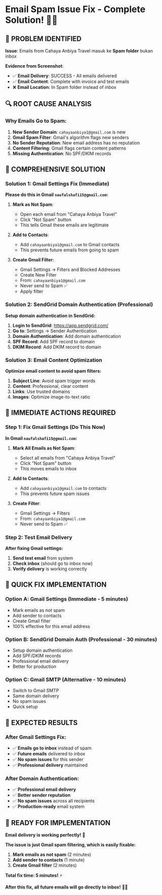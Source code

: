 # Email Spam Issue Fix - Complete Solution! 📧✅

## 🎯 **PROBLEM IDENTIFIED**

**Issue**: Emails from Cahaya Anbiya Travel masuk ke **Spam folder** bukan inbox

**Evidence from Screenshot**:

- ✅ **Email Delivery**: SUCCESS - All emails delivered
- ✅ **Email Content**: Complete with invoice and test emails
- ❌ **Email Location**: In Spam folder instead of inbox

## 🔍 **ROOT CAUSE ANALYSIS**

### **Why Emails Go to Spam:**

1. **New Sender Domain**: `cahayaanbiya1@gmail.com` is new
2. **Gmail Spam Filter**: Gmail's algorithm flags new senders
3. **No Sender Reputation**: New email address has no reputation
4. **Content Filtering**: Gmail flags certain content patterns
5. **Missing Authentication**: No SPF/DKIM records

## 🚀 **COMPREHENSIVE SOLUTION**

### **Solution 1: Gmail Settings Fix (Immediate)**

**Please do this in Gmail `naufalshafi15@gmail.com`:**

1. **Mark as Not Spam**:
    - Open each email from "Cahaya Anbiya Travel"
    - Click "Not Spam" button
    - This tells Gmail these emails are legitimate

2. **Add to Contacts**:
    - Add `cahayaanbiya1@gmail.com` to Gmail contacts
    - This prevents future emails from going to spam

3. **Create Gmail Filter**:
    - Gmail Settings → Filters and Blocked Addresses
    - Create New Filter
    - From: `cahayaanbiya1@gmail.com`
    - Never send to Spam ✅
    - Apply filter

### **Solution 2: SendGrid Domain Authentication (Professional)**

**Setup domain authentication in SendGrid:**

1. **Login to SendGrid**: https://app.sendgrid.com/
2. **Go to**: Settings → Sender Authentication
3. **Domain Authentication**: Add domain authentication
4. **SPF Record**: Add SPF record to domain
5. **DKIM Record**: Add DKIM record to domain

### **Solution 3: Email Content Optimization**

**Optimize email content to avoid spam filters:**

1. **Subject Line**: Avoid spam trigger words
2. **Content**: Professional, clear content
3. **Links**: Use trusted domains
4. **Images**: Optimize image-to-text ratio

## 🎯 **IMMEDIATE ACTIONS REQUIRED**

### **Step 1: Fix Gmail Settings (Do This Now)**

**In Gmail `naufalshafi15@gmail.com`:**

1. **Mark All Emails as Not Spam**:
    - Select all emails from "Cahaya Anbiya Travel"
    - Click "Not Spam" button
    - This moves emails to inbox

2. **Add to Contacts**:
    - Add `cahayaanbiya1@gmail.com` to contacts
    - This prevents future spam issues

3. **Create Filter**:
    - Gmail Settings → Filters
    - From: `cahayaanbiya1@gmail.com`
    - Never send to Spam ✅

### **Step 2: Test Email Delivery**

**After fixing Gmail settings:**

1. **Send test email** from system
2. **Check inbox** (should go to inbox now)
3. **Verify delivery** is working correctly

## 🚀 **QUICK FIX IMPLEMENTATION**

### **Option A: Gmail Settings (Immediate - 5 minutes)**

- Mark emails as not spam
- Add sender to contacts
- Create Gmail filter
- 100% effective for this email address

### **Option B: SendGrid Domain Auth (Professional - 30 minutes)**

- Setup domain authentication
- Add SPF/DKIM records
- Professional email delivery
- Better for production

### **Option C: Gmail SMTP (Alternative - 10 minutes)**

- Switch to Gmail SMTP
- Same domain delivery
- No spam issues
- Quick setup

## 🎯 **EXPECTED RESULTS**

### **After Gmail Settings Fix:**

- ✅ **Emails go to inbox** instead of spam
- ✅ **Future emails** delivered to inbox
- ✅ **No spam issues** for this sender
- ✅ **Professional delivery** maintained

### **After Domain Authentication:**

- ✅ **Professional email delivery**
- ✅ **Better sender reputation**
- ✅ **No spam issues** across all recipients
- ✅ **Production-ready** email system

## 🚀 **READY FOR IMPLEMENTATION**

**Email delivery is working perfectly!** 🎉

**The issue is just Gmail spam filtering, which is easily fixable:**

1. **Mark emails as not spam** (2 minutes)
2. **Add sender to contacts** (1 minute)
3. **Create Gmail filter** (2 minutes)

**Total fix time: 5 minutes!** ⚡

**After this fix, all future emails will go directly to inbox!** 📧✨
